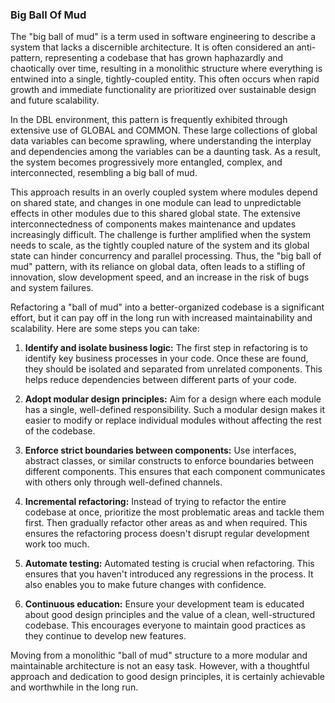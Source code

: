 ### Big Ball Of Mud
The "big ball of mud" is a term used in software engineering to describe a system that lacks a discernible architecture. It is often considered an anti-pattern, representing a codebase that has grown haphazardly and chaotically over time, resulting in a monolithic structure where everything is entwined into a single, tightly-coupled entity. This often occurs when rapid growth and immediate functionality are prioritized over sustainable design and future scalability.

In the DBL environment, this pattern is frequently exhibited through extensive use of GLOBAL and COMMON. These large collections of global data variables can become sprawling, where understanding the interplay and dependencies among the variables can be a daunting task. As a result, the system becomes progressively more entangled, complex, and interconnected, resembling a big ball of mud.

This approach results in an overly coupled system where modules depend on shared state, and changes in one module can lead to unpredictable effects in other modules due to this shared global state. The extensive interconnectedness of components makes maintenance and updates increasingly difficult. The challenge is further amplified when the system needs to scale, as the tightly coupled nature of the system and its global state can hinder concurrency and parallel processing. Thus, the "big ball of mud" pattern, with its reliance on global data, often leads to a stifling of innovation, slow development speed, and an increase in the risk of bugs and system failures.

Refactoring a "ball of mud" into a better-organized codebase is a significant effort, but it can pay off in the long run with increased maintainability and scalability. Here are some steps you can take:

1.  **Identify and isolate business logic:** The first step in refactoring is to identify key business processes in your code. Once these are found, they should be isolated and separated from unrelated components. This helps reduce dependencies between different parts of your code.

2.  **Adopt modular design principles:** Aim for a design where each module has a single, well-defined responsibility. Such a modular design makes it easier to modify or replace individual modules without affecting the rest of the codebase.

3.  **Enforce strict boundaries between components:** Use interfaces, abstract classes, or similar constructs to enforce boundaries between different components. This ensures that each component communicates with others only through well-defined channels.

4.  **Incremental refactoring:** Instead of trying to refactor the entire codebase at once, prioritize the most problematic areas and tackle them first. Then gradually refactor other areas as and when required. This ensures the refactoring process doesn't disrupt regular development work too much.

5.  **Automate testing:** Automated testing is crucial when refactoring. This ensures that you haven't introduced any regressions in the process. It also enables you to make future changes with confidence.

6.  **Continuous education:** Ensure your development team is educated about good design principles and the value of a clean, well-structured codebase. This encourages everyone to maintain good practices as they continue to develop new features.

Moving from a monolithic "ball of mud" structure to a more modular and maintainable architecture is not an easy task. However, with a thoughtful approach and dedication to good design principles, it is certainly achievable and worthwhile in the long run.
